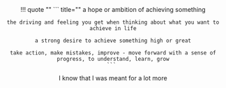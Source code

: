 <center>
!!! quote ""
    ``` title=""
    a hope or ambition of achieving something

    the driving and feeling you get when thinking about what you want to achieve in life

    a strong desire to achieve something high or great

    take action, make mistakes, improve - move forward with a sense of progress, to understand, learn, grow
    ``` 


I know that I was meant for a lot more